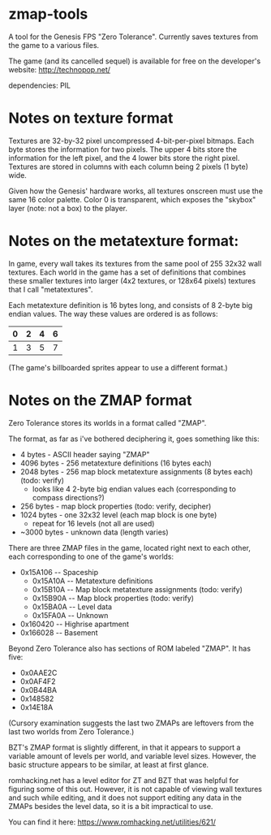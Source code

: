 # zmap-tools

A tool for the Genesis FPS "Zero Tolerance". Currently saves textures from the game to a various files.

The game (and its cancelled sequel) is available for free on the developer's website: http://technopop.net/

dependencies: PIL

# Notes on texture format

Textures are 32-by-32 pixel uncompressed 4-bit-per-pixel bitmaps. Each byte stores the information for two pixels. The upper 4 bits store the information for the left pixel, and the 4 lower bits store the right pixel. Textures are stored in columns with each column being 2 pixels (1 byte) wide.

Given how the Genesis' hardware works, all textures onscreen must use the same 16 color palette. Color 0 is transparent, which exposes the "skybox" layer (note: not a box) to the player.

# Notes on the metatexture format:

In game, every wall takes its textures from the same pool of 255 32x32 wall textures. Each world in the game has a set of definitions that combines these smaller textures into larger (4x2 textures, or 128x64 pixels) textures that I call "metatextures".

Each metatexture definition is 16 bytes long, and consists of 8 2-byte big endian values. The way these values are ordered is as follows:
 
 0 | 2 | 4 | 6
---|---|---|---
 1 | 3 | 5 | 7

(The game's billboarded sprites appear to use a different format.)

# Notes on the ZMAP format

Zero Tolerance stores its worlds in a format called "ZMAP".

The format, as far as i've bothered deciphering it, goes something like this:
  * 4 bytes - ASCII header saying "ZMAP"
  * 4096 bytes - 256 metatexture definitions (16 bytes each)
  * 2048 bytes - 256 map block metatexture assignments (8 bytes each) (todo: verify)
    * looks like 4 2-byte big endian values each (corresponding to compass directions?)
  * 256 bytes - map block properties (todo: verify, decipher)
  * 1024 bytes - one 32x32 level (each map block is one byte)
    * repeat for 16 levels (not all are used)
  * ~3000 bytes - unknown data (length varies)

There are three ZMAP files in the game, located right next to each other, each corresponding to one of the game's worlds:
  * 0x15A106 -- Spaceship
    * 0x15A10A -- Metatexture definitions
    * 0x15B10A -- Map block metatexture assignments (todo: verify)
    * 0x15B90A -- Map block properties (todo: verify)
    * 0x15BA0A -- Level data
    * 0x15FA0A -- Unknown
  * 0x160420 -- Highrise apartment
  * 0x166028 -- Basement

Beyond Zero Tolerance also has sections of ROM labeled "ZMAP". It has five:
  * 0x0AAE2C
  * 0x0AF4F2
  * 0x0B44BA
  * 0x148582
  * 0x14E18A

(Cursory examination suggests the last two ZMAPs are leftovers from the last two worlds from Zero Tolerance.)

BZT's ZMAP format is slightly different, in that it appears to support a variable amount of levels per world, and variable level sizes. However, the basic structure appears to be similar, at least at first glance.

romhacking.net has a level editor for ZT and BZT that was helpful for figuring some of this out. However, it is not capable of viewing wall textures and such while editing, and it does not support editing any data in the ZMAPs besides the level data, so it is a bit impractical to use.

You can find it here: https://www.romhacking.net/utilities/621/
